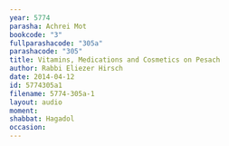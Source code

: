 ```yaml
---
year: 5774
parasha: Achrei Mot
bookcode: "3"
fullparashacode: "305a"
parashacode: "305"
title: Vitamins, Medications and Cosmetics on Pesach
author: Rabbi Eliezer Hirsch
date: 2014-04-12
id: 5774305a1
filename: 5774-305a-1
layout: audio
moment: 
shabbat: Hagadol
occasion: 
---
```

